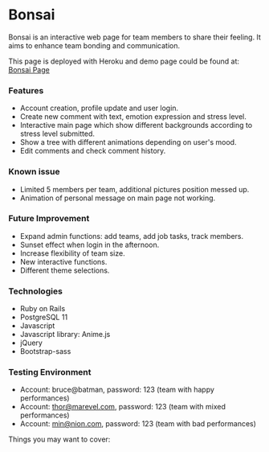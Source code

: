 # Bonsai
Bonsai is an interactive web page for team members to share their feeling. It aims to enhance team bonding and communication.

This page is deployed with Heroku and demo page could be found at: 
[Bonsai Page](https://meo-bonsai.herokuapp.com/)

### Features
- Account creation, profile update and user login.
- Create new comment with text, emotion expression and stress level.
- Interactive main page which show different backgrounds according to stress level submitted. 
- Show a tree with different animations depending on user's mood. 
- Edit comments and check comment history. 

### Known issue
- Limited 5 members per team, additional pictures position messed up. 
- Animation of personal message on main page not working. 

### Future Improvement
- Expand admin functions: add teams, add job tasks, track members. 
- Sunset effect when login in the afternoon.
- Increase flexibility of team size. 
- New interactive functions. 
- Different theme selections. 


### Technologies 
- Ruby on Rails
- PostgreSQL 11
- Javascript
- Javascript library: Anime.js
- jQuery 
- Bootstrap-sass

### Testing Environment
- Account: bruce@batman, password: 123 (team with happy performances)
- Account: thor@marevel.com, password: 123 (team with mixed performances)
- Account: min@nion.com, password: 123 (team with bad performances)

Things you may want to cover:


